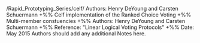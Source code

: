 /Rapid_Prototyping_Series/celf/  Authors: Henry DeYoung and Carsten Schuermann
+%% Celf implementation of the Ranked Choice Voting
+%% Multi-member constuencies
+%% Authors: Henry DeYoung and Carsten Schuermann
+%% Reference: "Linear Logical Voting Protocols"
+%% Date: May 2015
Authors should add any additional Notes here.
